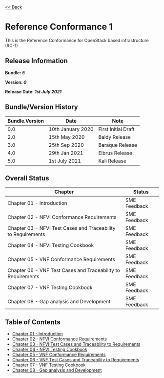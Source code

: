 [<< Back](../)

# Reference Conformance 1

This is the Reference Conformance for OpenStack based infrastructure (RC-1)

## Release Information
**Bundle: _5_**

**Version: _0_**

**Release Date: _1st July 2021_**

## Bundle/Version History

| Bundle.Version    | Date              | Note
| ---               | ---               | ---                   |
| 0.0               | 10th January 2020 | First Initial Draft   |
| 2.0               | 15th May 2020     | Baldy Release         |
| 3.0               | 25th Sep 2020     | Baraque Release       |
| 4.0               | 29th Jan 2021     | Elbrus Release        |
| 5.0               | 1st July 2021     | Kali Release          |

## Overall Status

| Chapter | Status |
| --- | --- |
| Chapter 01 - Introduction                                           | SME Feedback |
| Chapter 02 - NFVI Conformance Requirements                          | SME Feedback |
| Chapter 03 - NFVI Test Cases and Traceability to Requirements       | SME Feedback |
| Chapter 04 - NFVI Testing Cookbook                                  | SME Feedback |
| Chapter 05 - VNF Conformance Requirements                           | SME Feedback |
| Chapter 06 - VNF Test Cases and Traceability to Requirements        | SME Feedback |
| Chapter 07 - VNF Testing Cookbook                                   | SME Feedback |
| Chapter 08 - Gap analysis and Development                           | SME Feedback |

## Table of Contents
* [Chapter 01 - Introduction](chapters/chapter01.md)
* [Chapter 02 - NFVI Conformance Requirements](chapters/chapter02.md)
* [Chapter 03 - NFVI Test Cases and Traceability to Requirements ](chapters/chapter03.md)
* [Chapter 04 - NFVI Testing Cookbook](chapters/chapter04.md)
* [Chapter 05 - VNF Conformance Requirements](chapters/chapter05.md)
* [Chapter 06 - VNF Test Cases and Traceability to Requirements](chapters/chapter06.md)
* [Chapter 07 - VNF Testing Cookbook](chapters/chapter07.md)
* [Chapter 08 - Gap analysis and Development](chapters/chapter08.md)

